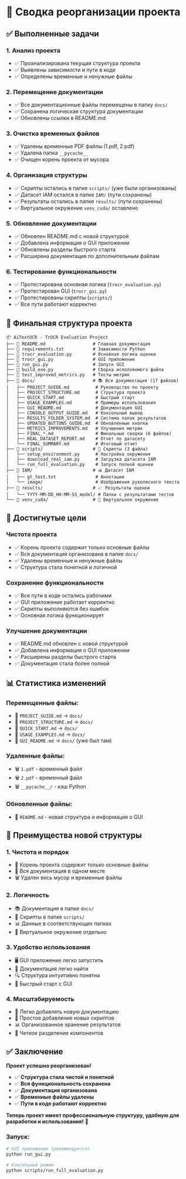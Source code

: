 # 🧹 Сводка реорганизации проекта

## ✅ Выполненные задачи

### 1. **Анализ проекта**
- ✅ Проанализирована текущая структура проекта
- ✅ Выявлены зависимости и пути в коде
- ✅ Определены временные и ненужные файлы

### 2. **Перемещение документации**
- ✅ Все документационные файлы перемещены в папку `docs/`
- ✅ Сохранена логическая структура документации
- ✅ Обновлены ссылки в README.md

### 3. **Очистка временных файлов**
- ✅ Удалены временные PDF файлы (1.pdf, 2.pdf)
- ✅ Удалена папка `__pycache__`
- ✅ Очищен корень проекта от мусора

### 4. **Организация структуры**
- ✅ Скрипты остались в папке `scripts/` (уже были организованы)
- ✅ Датасет IAM остался в папке `IAM/` (пути сохранены)
- ✅ Результаты остались в папке `results/` (пути сохранены)
- ✅ Виртуальное окружение `venv_cuda/` оставлено

### 5. **Обновление документации**
- ✅ Обновлен README.md с новой структурой
- ✅ Добавлена информация о GUI приложении
- ✅ Обновлены разделы быстрого старта
- ✅ Расширена документация по дополнительным файлам

### 6. **Тестирование функциональности**
- ✅ Протестирована основная логика (`trocr_evaluation.py`)
- ✅ Протестирован GUI (`trocr_gui.py`)
- ✅ Протестированы скрипты (`scripts/`)
- ✅ Все пути работают корректно

## 📁 Финальная структура проекта

```
📦 AiTextOCR - TrOCR Evaluation Project
├── 📄 README.md                  # Главная документация
├── 📄 requirements.txt           # Зависимости Python
├── 📄 trocr_evaluation.py        # Основная логика оценки
├── 📄 trocr_gui.py               # GUI приложение
├── 📄 run_gui.py                 # Запуск GUI
├── 📄 build_exe.py               # Сборка исполняемого файла
├── 📄 test_improved_metrics.py   # Тесты метрик
├── 📁 docs/                      # 📚 Вся документация (17 файлов)
│   ├── PROJECT_GUIDE.md          # Руководство по проекту
│   ├── PROJECT_STRUCTURE.md      # Структура проекта
│   ├── QUICK_START.md            # Быстрый старт
│   ├── USAGE_EXAMPLES.md         # Примеры использования
│   ├── GUI_README.md             # Документация GUI
│   ├── CONSOLE_OUTPUT_GUIDE.md   # Консольный вывод
│   ├── RESULTS_FOLDER_SYSTEM.md  # Система папок результатов
│   ├── UPDATED_BUTTONS_GUIDE.md  # Обновленные кнопки
│   ├── METRICS_IMPROVEMENTS.md   # Улучшения метрик
│   ├── FINAL_*.md                # Финальные сводки (6 файлов)
│   ├── REAL_DATASET_REPORT.md    # Отчет по датасету
│   └── FINAL_SUMMARY.md          # Итоговый отчет
├── 📁 scripts/                   # 🔧 Скрипты (3 файла)
│   ├── setup_environment.py      # Настройка окружения
│   ├── download_real_iam.py      # Загрузка датасета IAM
│   └── run_full_evaluation.py    # Запуск полной оценки
├── 📁 IAM/                       # 📊 Датасет IAM
│   ├── gt_test.txt               # Аннотации
│   └── image/                    # Изображения рукописного текста
├── 📁 results/                   # 📈 Результаты оценки
│   └── YYYY-MM-DD_HH-MM-SS_model/ # Папки с результатами тестов
└── 📁 venv_cuda/                 # 🐍 Виртуальное окружение
```

## 🎯 Достигнутые цели

### **Чистота проекта**
- ✅ Корень проекта содержит только основные файлы
- ✅ Вся документация организована в папке `docs/`
- ✅ Удалены временные и ненужные файлы
- ✅ Структура стала понятной и логичной

### **Сохранение функциональности**
- ✅ Все пути в коде остались рабочими
- ✅ GUI приложение работает корректно
- ✅ Скрипты выполняются без ошибок
- ✅ Основная логика функционирует

### **Улучшение документации**
- ✅ README.md обновлен с новой структурой
- ✅ Добавлена информация о GUI приложении
- ✅ Расширены разделы быстрого старта
- ✅ Документация стала более полной

## 📊 Статистика изменений

### **Перемещенные файлы:**
- 📄 `PROJECT_GUIDE.md` → `docs/`
- 📄 `PROJECT_STRUCTURE.md` → `docs/`
- 📄 `QUICK_START.md` → `docs/`
- 📄 `USAGE_EXAMPLES.md` → `docs/`
- 📄 `GUI_README.md` → `docs/` (уже был там)

### **Удаленные файлы:**
- 🗑️ `1.pdf` - временный файл
- 🗑️ `2.pdf` - временный файл
- 🗑️ `__pycache__/` - кэш Python

### **Обновленные файлы:**
- 📝 `README.md` - новая структура и информация о GUI

## 🚀 Преимущества новой структуры

### **1. Чистота и порядок**
- 🧹 Корень проекта содержит только основные файлы
- 📁 Вся документация в одном месте
- 🗑️ Удален весь мусор и временные файлы

### **2. Логичность**
- 📚 Документация в папке `docs/`
- 🔧 Скрипты в папке `scripts/`
- 📊 Данные в соответствующих папках
- 🐍 Виртуальное окружение отдельно

### **3. Удобство использования**
- 🖥️ GUI приложение легко запустить
- 📖 Документация легко найти
- 🔍 Структура интуитивно понятна
- 🚀 Быстрый старт с GUI

### **4. Масштабируемость**
- 📁 Легко добавлять новую документацию
- 🔧 Простое добавление новых скриптов
- 📊 Организованное хранение результатов
- 🎯 Четкое разделение компонентов

## ✅ Заключение

**Проект успешно реорганизован!** 

- ✅ **Структура стала чистой и понятной**
- ✅ **Вся функциональность сохранена**
- ✅ **Документация организована**
- ✅ **Временные файлы удалены**
- ✅ **Пути в коде работают корректно**

**Теперь проект имеет профессиональную структуру, удобную для разработки и использования!** 🎉

### Запуск:
```bash
# GUI приложение (рекомендуется)
python run_gui.py

# Консольный режим
python scripts/run_full_evaluation.py
```

